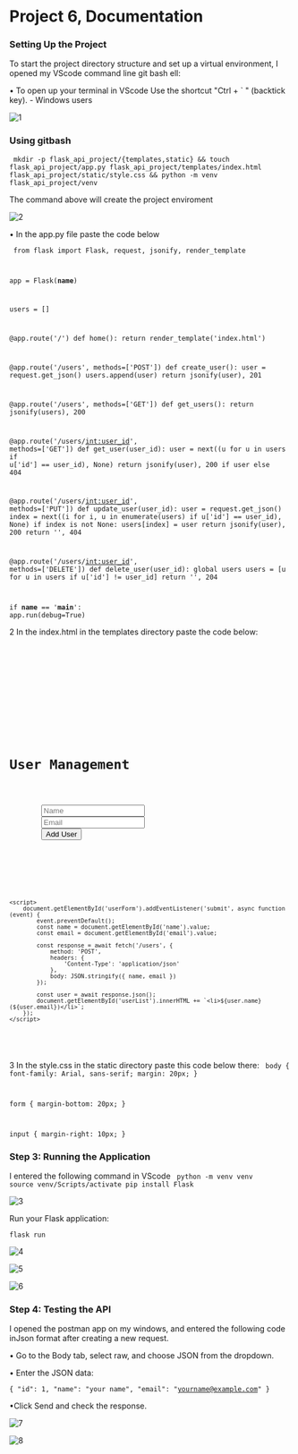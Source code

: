 <h1> Project 6, Documentation</h1>
<h3>Setting Up the Project </h3>
To start the project directory structure and set up a virtual environment, I opened my VScode command line git bash ell:

<p> &#x2022; To open up your terminal in VScode
Use the shortcut "Ctrl + ` " (backtick key). - Windows users

![1](img/img1.png)


### Using gitbash
<code> mkdir -p flask_api_project/{templates,static} && touch flask_api_project/app.py flask_api_project/templates/index.html flask_api_project/static/style.css && python -m venv flask_api_project/venv</code>

The command above will create the project enviroment

![2](img/img2.png)

<p> &#x2022; In the app.py file paste the code below

<code> from flask import Flask, request, jsonify, render_template

app = Flask(__name__)

users = []

@app.route('/')
def home():
    return render_template('index.html')

@app.route('/users', methods=['POST'])
def create_user():
    user = request.get_json()
    users.append(user)
    return jsonify(user), 201

@app.route('/users', methods=['GET'])
def get_users():
    return jsonify(users), 200

@app.route('/users/<int:user_id>', methods=['GET'])
def get_user(user_id):
    user = next((u for u in users if u['id'] == user_id), None)
    return jsonify(user), 200 if user else 404

@app.route('/users/<int:user_id>', methods=['PUT'])
def update_user(user_id):
    user = request.get_json()
    index = next((i for i, u in enumerate(users) if u['id'] == user_id), None)
    if index is not None:
        users[index] = user
        return jsonify(user), 200
    return '', 404

@app.route('/users/<int:user_id>', methods=['DELETE'])
def delete_user(user_id):
    global users
    users = [u for u in users if u['id'] != user_id]
    return '', 204

if __name__ == '__main__':
    app.run(debug=True) </code>

2 In the index.html in the templates directory paste the code below:
<code>
<!DOCTYPE html>
<html lang="en">
<head>
    <meta charset="UTF-8">
    <meta name="viewport" content="width=device-width, initial-scale=1.0">
    <title>API-Based Application</title>
    <link rel="stylesheet" href="{{ url_for('static', filename='style.css') }}">
</head>
<body>
    <h1>User Management</h1>
    <form id="userForm">
        <input type="text" id="name" placeholder="Name" required>
        <input type="email" id="email" placeholder="Email" required>
        <button type="submit">Add User</button>
    </form>
    <ul id="userList"></ul>

    <script>
        document.getElementById('userForm').addEventListener('submit', async function (event) {
            event.preventDefault();
            const name = document.getElementById('name').value;
            const email = document.getElementById('email').value;
            
            const response = await fetch('/users', {
                method: 'POST',
                headers: {
                    'Content-Type': 'application/json'
                },
                body: JSON.stringify({ name, email })
            });

            const user = await response.json();
            document.getElementById('userList').innerHTML += `<li>${user.name} (${user.email})</li>`;
        });
    </script>
</body>
</html> </code>

3 In the style.css in the static directory paste this code below there:
<code>
body {
    font-family: Arial, sans-serif;
    margin: 20px;
}

form {
    margin-bottom: 20px;
}

input {
    margin-right: 10px;
} </code>

### Step 3: Running the Application

I entered the following command in VScode
<code>
python -m venv venv
source venv/Scripts/activate
pip install Flask</code>

![3](img/img3.png)

Run your Flask application:

<code>flask run</code>

![4](img/img4.png)

![5](img/img5.png)

![6](img/img6.png)

### Step 4: Testing the API
I opened the postman app on my windows, and entered the following code inJson format after creating a new request.
<p> &#x2022; Go to the Body tab, select raw, and choose JSON from the dropdown.

<p> &#x2022; Enter the JSON data:

<code>{
    "id": 1,
    "name": "your name",
    "email": "yourname@example.com"
} </code>

<p> &#x2022;Click Send and check the response.

![7](img/img7.png)

![8](img/img8.png)

